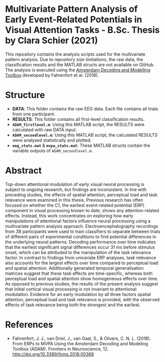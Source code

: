 # Multivariate Pattern Analysis of Early Event-Related Potentials in Visual Attention Tasks - B.Sc. Thesis by Clara Schier (2021)
This repository contains the analysis scripts used for the multivariate pattern analysis. 
Due to repository size limitations, the raw data, the classification results and the MATLAB structs are not available on GitHub.
The analysis is executed using the [Amsterdam Decoding and Modelling Toolbox](https://github.com/fahrenfort/ADAM) developed by Fahrenfort et al. (2018).

# Structure
* **DATA**: This folder contains the raw EEG data. Each file contains all trials from one participant.
* **RESULTS**: This folder contains all first-level classification results.
* **`ADAM_firstlevel.m`**: Using this MATLAB script, the RESULTS were calculated with raw DATA input.
* **`ADAM_secondlevel.m`**: Using this MATLAB script, the calculated RESULTS were analysed statistically and plotted.
* **`eeg_stats.mat`** & **`mvpa_stats.mat`**: These MATLAB structs contain the variable outputs of `ADAM_secondlevel.m`.

# Abstract
Top-down attentional modulation of early visual neural processing is subject to ongoing research, but findings are inconsistent.
In line with preceding studies, the effects of spatial attention, perceptual load and task relevance were examined in this thesis.
Previous research has often focused on whether the C1, the earliest event-related potential (ERP) component in visual processing known to date, shows any attention-related effects.
Instead, this work concentrates on exploring how early manipulations of attentional factors influence neural processing using a multivariate pattern analysis approach.
Electroencephalography recordings from 38 participants were used to train classifiers to separate between trials of different pairs of experimental conditions to find potential differences in the underlying neural patterns.
Decoding performance over time indicates that the earliest significant signal differences occur 31 ms before stimulus onset, which can be attributed to the manipulation of the task relevance factor.
In contrast to findings from univariate ERP analyses, task relevance also accounts for the largest effects over time compared to perceptual load and spatial attention.
Additionally generated temporal generalisation matrices suggest that these task effects are time-specific, whereas both perceptual load and spatial attention show homogeneous effects over time.
As opposed to previous studies, the results of the present analysis suggest that initial cortical visual processing is not invariant to attentional modulation.
Evidence for an early modulation by all three factors spatial attention, perceptual load and task relevance is provided, with the observed effects of task relevance being both the strongest and the earliest.

# References
* Fahrenfort, J. J., van Driel, J., van Gaal, S., & Olivers, C. N. L. (2018). From ERPs to MVPA Using the Amsterdam Decoding and Modeling Toolbox (ADAM). Frontiers in Neuroscience, 12. http://doi.org/10.3389/fnins.2018.00368
